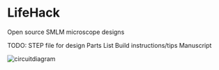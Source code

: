 # LifeHack
Open source SMLM microscope designs

TODO:
STEP file for design
Parts List
Build instructions/tips
Manuscript


![circuitdiagram](/images/circuitdiagram.jpg)
